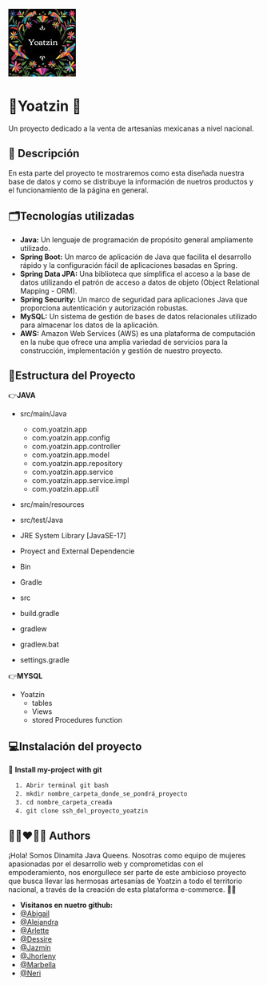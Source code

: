 
![logo](/img/logo.jpg) 
# 🪷Yoatzin 🪷 

Un proyecto dedicado a la venta de artesanías mexicanas a nivel nacional.


## 📝 Descripción 
En esta parte del proyecto te mostraremos como esta diseñada nuestra base de datos y como se distribuye la información de nuetros productos y el funcionamiento de la página en general.

## 🗂️Tecnologías utilizadas

- **Java:** Un lenguaje de programación de propósito general ampliamente utilizado.
- **Spring Boot:** Un marco de aplicación de Java que facilita el desarrollo rápido y la configuración fácil de aplicaciones basadas en Spring.
- **Spring Data JPA:** Una biblioteca que simplifica el acceso a la base de datos utilizando el patrón de acceso a datos de objeto (Object Relational Mapping - ORM).
- **Spring Security:** Un marco de seguridad para aplicaciones Java que proporciona autenticación y autorización robustas.
- **MySQL:** Un sistema de gestión de bases de datos relacionales utilizado para almacenar los datos de la aplicación.
- **AWS:** Amazon Web Services (AWS) es una plataforma de computación en la nube que ofrece una amplia variedad de servicios para la construcción, implementación y gestión de nuestro proyecto.





## 📑Estructura del Proyecto

👉**JAVA**

- src/main/Java

    - com.yoatzin.app
    - com.yoatzin.app.config
    - com.yoatzin.app.controller
    - com.yoatzin.app.model
    - com.yoatzin.app.repository
    - com.yoatzin.app.service
    - com.yoatzin.app.service.impl
    - com.yoatzin.app.util
- src/main/resources
- src/test/Java
- JRE System Library [JavaSE-17]
- Proyect and External Dependencie
- Bin
- Gradle
- src
- build.gradle
- gradlew
- gradlew.bat
- settings.gradle


👉**MYSQL**
- Yoatzin
    - tables
    -   Views
    -   stored Procedures
        function


## 💻Instalación del proyecto

🌟 **Install my-project with  git**

```bash
  1. Abrir terminal git bash
  2. mkdir nombre_carpeta_donde_se_pondrá_proyecto
  3. cd nombre_carpeta_creada
  4. git clone ssh_del_proyecto_yoatzin
```
    
## 👩🏻‍❤️‍👩🏻 Authors
¡Hola! Somos Dinamita Java Queens. Nosotras como equipo de mujeres apasionadas por el desarrollo web y comprometidas con el empoderamiento, nos enorgullece ser parte de este ambicioso proyecto que busca llevar las hermosas artesanías de Yoatzin a todo el territorio nacional, a través de la creación de esta plataforma e-commerce. 🧨✨

- **Visitanos en nuetro github:**
- [@Abigail](https://github.com/EusbekMendoza)
- [@Alejandra](https://github.com/AlejandraAC)
- [@Arlette](https://github.com/Arlette-Miranda)
- [@Dessire](https://github.com/dessgrc1609)
- [@Jazmín](https://github.com/JazzCI)
- [@Jhorleny](https://github.com/Jhorchss)
- [@Marbella](https://github.com/marbellacabrera)
- [@Neri](https://github.com/NeriArmijoMiranda)

